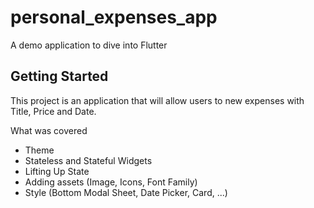 # personal_expenses_app

A demo application to dive into Flutter

## Getting Started

This project is an application that will allow users to new expenses with Title, Price and Date.

What was covered

- Theme
- Stateless and Stateful Widgets
- Lifting Up State
- Adding assets (Image, Icons, Font Family)
- Style (Bottom Modal Sheet, Date Picker, Card, ...)
